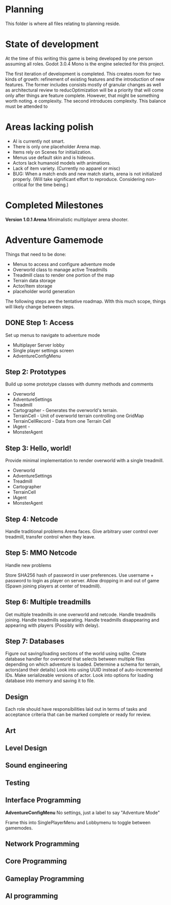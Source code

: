 # Planning

This folder is where all files relating to planning reside.

# State of development

At the time of this writing this game is being developed by
one person assuming all roles. Godot 3.0.4 Mono is the engine selected 
for this project.

The first iteration of development is completed. This creates room for
two kinds of growth: refinement of existing features and the introduction
of new features. The former includes consists mostly of granular changes
as well as architectural review to reducOptimization will be a priority that will come only after things are feature complete.  However, that might be something worth noting. e complexity. The second introduces
complexity. This balance must be attended to 

# Areas lacking polish
- AI is currently not smart.
- There is only one placeholder Arena map.
- Items rely on Scenes for initialization.
- Menus use default skin and is hideous.
- Actors lack humanoid models with animations.
- Lack of item variety. (Currently no apparel or misc)
- BUG: When a match ends and new match starts, arena is not initialized properly. (Will take significant effort to reproduce. Considering non-critical for the time being.)

# Completed Milestones

**Version 1.0.1 Arena**
Minimalistic multiplayer arena shooter.


# Adventure Gamemode


Things that need to be done:
- Menus to access and configure adventure mode
- Overworld class to manage active Treadmills
- Treadmill class to render one portion of the map
- Terrain data storage
- Actor/Item storage
- placeholder world generation

The following steps are the tentative roadmap. WIth this much scope, things will likely change between steps.

## DONE Step 1: Access

Set up menus to navigate to adventure mode
- Multiplayer Server lobby
- Single player settings screen
- AdventureConfigMenu


## Step 2: Prototypes

Build up some prototype classes with dummy methods and comments
- Overworld
- AdventureSettings
- Treadmill
- Cartographer - Generates the overworld's terrain.
- TerrainCell - Unit of overworld terrain controlling one GridMap
- TerrainCellRecord - Data from one Terrain Cell
- IAgent - 
- MonsterAgent

## Step 3: Hello, world!

Provide minimal implementation to render overworld with a single treadmill.
- Overworld
- AdventureSettings
- Treadmill
- Cartographer
- TerrainCell
- IAgent
- MonsterAgent

## Step 4: Netcode

Handle traditional problems Arena faces.
Give arbitrary user control over treadmill, transfer control when they leave.


## Step 5: MMO Netcode
Handle new problems 

Store SHA256 hash of password in user preferences.
Use username + password to login as player on server.
Allow dropping in and out of game (Spawn joining players at center of treadmill).

## Step 6: Multiple treadmills

Get multiple treadmills in one overworld and netcode.
Handle treadmills joining.
Handle treadmills separating.
Handle treadmills disappearing and appearing with players (Possibly with delay).


## Step 7: Databases 

Figure out saving/loading sections of the world using sqlite.
Create database handler for overworld that selects between multiple files depending on which adventure is loaded.
Determine a schema for terrain, actors(and their details)
Look into using UUID instead of auto-incremented IDs.
Make serializeable versions of actor. 
Look into options for loading database into memory and saving it to file. 


## Design
Each role should have responsibilities laid out in terms of tasks and acceptance
criteria that can be marked complete or ready for review.

## Art

## Level Design

## Sound engineering

## Testing

## Interface Programming

**AdventureConfigMenu**
No settings, just a label to say "Adventure Mode"

Frame this into SinglePlayerMenu and Lobbymenu to toggle between gamemodes.

## Network Programming

## Core Programming

## Gameplay Programming

## AI programming
